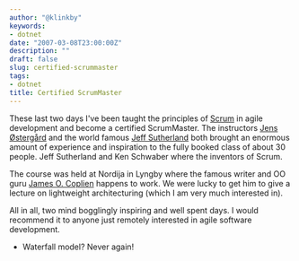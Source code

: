 ```yaml
---
author: "@klinkby"
keywords:
- dotnet
date: "2007-03-08T23:00:00Z"
description: ""
draft: false
slug: certified-scrummaster
tags:
- dotnet
title: Certified ScrumMaster
---
```



These last two days I've been taught the principles of [Scrum](http://www.scrumalliance.org/view/what_is_scrum) in agile development and become a certified ScrumMaster. The instructors [Jens Østergård](http://www.scrum.dk) and the world famous [Jeff Sutherland](http://www.jeffsutherland.com/scrum/) both brought an enormous amount of experience and inspiration to the fully booked class of about 30 people. Jeff Sutherland and Ken Schwaber where the inventors of Scrum.

The course was held at Nordija in Lyngby where the famous writer and OO guru [James O. Coplien](http://users.rcn.com/jcoplien/) happens to work. We were lucky to get him to give a lecture on lightweight architecturing (which I am very much interested in).

All in all, two mind bogglingly inspiring and well spent days. I would recommend it to anyone just remotely interested in agile software development.

- Waterfall model? Never again!

